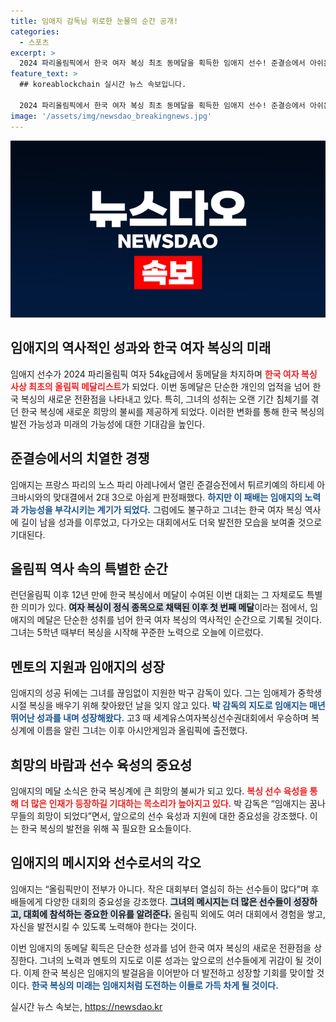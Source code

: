 ```yaml
---
title: 임애지 감독님 위로한 눈물의 순간 공개!
categories:
  - 스포츠
excerpt: >
  2024 파리올림픽에서 한국 여자 복싱 최초 동메달을 획득한 임애지 선수! 준결승에서 아쉬운 패배에도 불구하고, 그녀는 한국 복싱에 새로운 희망을 안겨주며 감동의 순간을 선사했습니다.
feature_text: >
  ## koreablockchain 실시간 뉴스 속보입니다.

  2024 파리올림픽에서 한국 여자 복싱 최초 동메달을 획득한 임애지 선수! 준결승에서 아쉬운 패배에도 불구하고, 그녀는 한국 복싱에 새로운 희망을 안겨주며 감동의 순간을 선사했습니다.
image: '/assets/img/newsdao_breakingnews.jpg'
---
```


<p><img src="/assets/img/newsdao_breakingnews.jpg" alt="koreablockchain 속보" /></p>

<h2 data-ke-size="size26">임애지의 역사적인 성과와 한국 여자 복싱의 미래</h2>

<p data-ke-size="size16"></p>

<p>임애지 선수가 2024 파리올림픽 여자 54㎏급에서 동메달을 차지하며 <b><span style="color: #ee2323;">한국 여자 복싱 사상 최초의 올림픽 메달리스트</span></b>가 되었다. 이번 동메달은 단순한 개인의 업적을 넘어 한국 복싱의 새로운 전환점을 나타내고 있다. 특히, 그녀의 성취는 오랜 기간 침체기를 겪던 한국 복싱에 새로운 희망의 불씨를 제공하게 되었다. 이러한 변화를 통해 한국 복싱의 발전 가능성과 미래의 가능성에 대한 기대감을 높인다.</p>

<h2 data-ke-size="size26">준결승에서의 치열한 경쟁</h2>

<p data-ke-size="size16"></p>

<p>임애지는 프랑스 파리의 노스 파리 아레나에서 열린 준결승전에서 튀르키예의 하티세 아크바시와의 맞대결에서 2대 3으로 아쉽게 판정패했다. <b><span style="color: #1a5490;">하지만 이 패배는 임애지의 노력과 가능성을 부각시키는 계기가 되었다.</span></b> 그럼에도 불구하고 그녀는 한국 여자 복싱 역사에 길이 남을 성과를 이루었고, 다가오는 대회에서도 더욱 발전한 모습을 보여줄 것으로 기대된다.</p>

<h2 data-ke-size="size26">올림픽 역사 속의 특별한 순간</h2>

<p data-ke-size="size16"></p>

<p>런던올림픽 이후 12년 만에 한국 복싱에서 메달이 수여된 이번 대회는 그 자체로도 특별한 의미가 있다. <b><span style="background-color: #21538527;">여자 복싱이 정식 종목으로 채택된 이후 첫 번째 메달</span></b>이라는 점에서, 임애지의 메달은 단순한 성취를 넘어 한국 여자 복싱의 역사적인 순간으로 기록될 것이다. 그녀는 5학년 때부터 복싱을 시작해 꾸준한 노력으로 오늘에 이르렀다.</p>

<h2 data-ke-size="size26">멘토의 지원과 임애지의 성장</h2>

<p data-ke-size="size16"></p>

<p>임애지의 성공 뒤에는 그녀를 끊임없이 지원한 박구 감독이 있다. 그는 임애제가 중학생 시절 복싱을 배우기 위해 찾아왔던 날을 잊지 않고 있다. <b><span style="color: #1a5490;">박 감독의 지도로 임애지는 매년 뛰어난 성과를 내며 성장해왔다.</span></b> 고3 때 세계유스여자복싱선수권대회에서 우승하며 복싱계에 이름을 알린 그녀는 이후 아시안게임과 올림픽에 출전했다.</p>

<h2 data-ke-size="size26">희망의 바람과 선수 육성의 중요성</h2>

<p data-ke-size="size16"></p>

<p>임애지의 메달 소식은 한국 복싱계에 큰 희망의 불씨가 되고 있다. <b><span style="color: #ee2323;">복싱 선수 육성을 통해 더 많은 인재가 등장하길 기대하는 목소리가 높아지고 있다.</span></b> 박 감독은 “임애지는 꿈나무들의 희망이 되었다”면서, 앞으로의 선수 육성과 지원에 대한 중요성을 강조했다. 이는 한국 복싱의 발전을 위해 꼭 필요한 요소들이다.</p>

<h2 data-ke-size="size26">임애지의 메시지와 선수로서의 각오</h2>

<p data-ke-size="size16"></p>

<p>임애지는 “올림픽만이 전부가 아니다. 작은 대회부터 열심히 하는 선수들이 많다”며 후배들에게 다양한 대회의 중요성을 강조했다. <b><span style="background-color: #21538527;">그녀의 메시지는 더 많은 선수들이 성장하고, 대회에 참석하는 중요한 이유를 알려준다.</span></b> 올림픽 외에도 여러 대회에서 경험을 쌓고, 자신을 발전시킬 수 있도록 노력해야 한다는 것이다.</p>

<p data-ke-size="size16"></p>

<p>이번 임애지의 동메달 획득은 단순한 성과를 넘어 한국 여자 복싱의 새로운 전환점을 상징한다. 그녀의 노력과 멘토의 지도로 이룬 성과는 앞으로의 선수들에게 귀감이 될 것이다. 이제 한국 복싱은 임애지의 발걸음을 이어받아 더 발전하고 성장할 기회를 맞이할 것이다. <b><span style="color: #1a5490;">한국 복싱의 미래는 임애지처럼 도전하는 이들로 가득 차게 될 것이다.</span></b></p>
실시간 뉴스 속보는, <a href="https://newsdao.kr" rel="dofollow">https://newsdao.kr</a>


